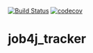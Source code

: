 [![Build Status](https://travis-ci.org/podgorny-k/job4j_tracker.svg?branch=master)](https://travis-ci.org/podgorny-k/job4j_tracker)
[![codecov](https://codecov.io/gh/podgorny-k/job4j_tracker/branch/master/graph/badge.svg?token=O7VL13E9G9)](https://codecov.io/gh/podgorny-k/job4j_tracker)

# job4j_tracker